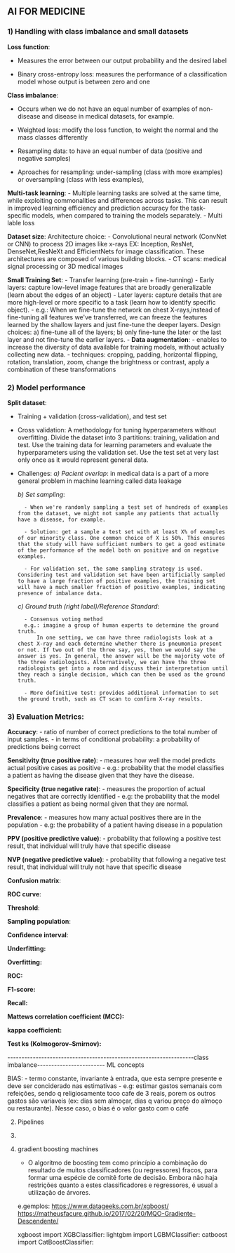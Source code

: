 ## AI FOR MEDICINE

### 1) Handling with class imbalance and small datasets

**Loss function**: 

- Measures the error between our output probability and the desired label

- Binary cross-entropy loss: measures the performance of a classification model whose output is between zero and one 

**Class imbalance**: 

- Occurs when we do not have an equal number of examples of non-disease and disease in medical datasets, for example.

- Weighted loss: modify the loss function, to weight the normal and the mass classes differently

- Resampling data: to have an equal number of data (positive and negative samples)

- Aproaches for resampling: under-sampling (class with more examples) or oversampling (class with less examples),


**Multi-task learning**: 
	- Multiple learning tasks are solved at the same time, while exploiting commonalities and differences across tasks. This can result in improved learning efficiency and prediction accuracy for the task-specific models, when compared to training the models separately.
	- Multi lable loss

**Dataset size**: 
	Architecture choice:
	- Convolutional neural network (ConvNet or CNN) to process 2D images like x-rays
		  EX: Inception, ResNet, DenseNet,ResNeXt and EfficientNets for image classification. 
		  These architectures are composed of various building blocks.
	- CT scans: medical signal processing or 3D medical images

**Small Training Set**: 
	- Transfer learning (pre-train + fine-tunning)
		- Early layers: capture low-level image features that are broadly generalizable (learn about the edges of an object)
		- Later layers: capture details that are more high-level or more specific to a task (learn how to identify specific object).
		- e.g.: When we fine-tune the network on chest X-rays,instead of fine-tuning all features we've transferred, we can freeze the features learned by the shallow layers and just fine-tune the deeper layers. 
			Design choices: a) fine-tune all of the layers;
							b) only fine-tune the later or the last layer and not fine-tune the earlier layers.
	- **Data augmentation**: 
		- enables to increase the diversity of data available for training models, without actually collecting new data. 
		- techniques: cropping, padding, horizontal flipping, rotation, translation, zoom, change the brightness or contrast, apply a combination of these transformations


### 2) Model performance	

**Split dataset**: 

- Training + validation (cross-validation), and test set 
	
- Cross validation: 
	A methodology for tuning hyperparameters without overfitting.
	Divide the dataset into 3 partitions: training, validation and test. Use the training data for learning parameters and evaluate the hyperparameters using the validation set. Use the test set at very last only once as it would represent general data.

- Challenges:
	*a) Pacient overlap*: in medical data is a part of a more general problem in machine learning called data leakage

	*b) Set sampling*: 
			
		- When we're randomly sampling a test set of hundreds of examples from the dataset, we might not sample any patients that actually have a disease, for example. 
			
		- Solution: get a sample a test set with at least X% of examples of our minority class. One common choice of X is 50%. This ensures that the study will have sufficient numbers to get a good estimate of the performance of the model both on positive and on negative examples. 
			
		- For validation set, the same sampling strategy is used. Considering test and validation set have been artificially sampled to have a large fraction of positive examples, the training set will have a much smaller fraction of positive examples, indicating presence of imbalance data. 
	
	*c) Ground truth (right label)/Reference Standard*:
		
		- Consensus voting method
		e.g.: imagine a group of human experts to determine the ground truth. 
			In one setting, we can have three radiologists look at a chest X-ray and each determine whether there is pneumonia present or not. If two out of the three say, yes, then we would say the answer is yes. In general, the answer will be the majority vote of the three radiologists. Alternatively, we can have the three radiologists get into a room and discuss their interpretation until they reach a single decision, which can then be used as the ground truth. 
			
		- More definitive test: provides additional information to set the ground truth, such as CT scan to confirm X-ray results.

### 3) Evaluation Metrics:

**Accuracy**: 
	- ratio of number of correct predictions to the total number of input samples. 
	- in terms of conditional probability: a probability of predictions being correct

**Sensitivity (true positive rate)**: 
	- measures how well the model predicts actual positive cases as positive
	- e.g.: probability that the model classifies a patient as having the disease given that they have the disease.

**Specificity (true negative rate)**: 
	- measures the proportion of actual negatives that are correctly identified 
	- e.g: the probability that the model classifies a patient as being normal given that they are normal. 

**Prevalence**: 
	- measures how many actual positives there are in the population
	- e.g: the probability of a patient having disease in a population
	
**PPV (positive predictive value)**: 
	- probability that following a positive test result, that individual will truly have that specific disease

**NVP (negative predictive value)**: 
	- probability that following a negative test result, that individual will truly not have that specific disease

**Confusion matrix**:

**ROC curve**:

**Threshold**:

**Sampling population**:

**Confidence interval**: 

**Underfitting:**

**Overfitting:**

**ROC:**

**F1-score:**

**Recall:**

**Mattews correlation coefficient (MCC):** 

**kappa coefficient:**

**Test ks (Kolmogorov–Smirnov):**


















------------------------------------------------------------------class imbalance------------------------
ML concepts

BIAS:
	- termo constante, invariante à entrada, que esta sempre presente e deve ser conciderado nas estimativas
	- e.g: estimar gastos semanais com refeições, sendo q religiosamente toco cafe de 3 reais, porem os outros gastos são variaveis (ex: dias sem almoçar, dias q variou preço do almoço ou restaurante). Nesse caso, o bias é o valor gasto com o café



2) Pipelines

3) 

4) gradient boosting machines
	- O algoritmo de boosting tem como princípio a combinação do resultado de muitos classificadores (ou regressores) fracos, para formar uma espécie de comitê forte de decisão. Embora não haja restrições quanto a estes classificadores e regressores, é usual a utilização de árvores.

	e.gemplos: 
	https://www.datageeks.com.br/xgboost/
	https://matheusfacure.github.io/2017/02/20/MQO-Gradiente-Descendente/
	
	xgboost import XGBClassifier: 
	lightgbm import LGBMClassifier: 
	catboost import CatBoostClassifier: 
